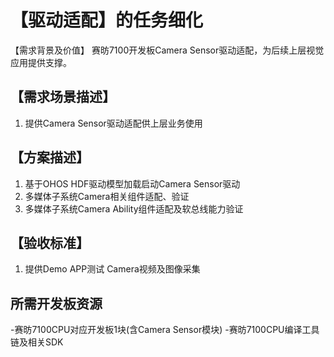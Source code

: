 # 【驱动适配】的任务细化

【需求背景及价值】
  赛昉7100开发板Camera
  Sensor驱动适配，为后续上层视觉应用提供支撑。

## 【需求场景描述】

1. 提供Camera Sensor驱动适配供上层业务使用

## 【方案描述】

1. 基于OHOS HDF驱动模型加载启动Camera Sensor驱动
2. 多媒体子系统Camera相关组件适配、验证
3. 多媒体子系统Camera Ability组件适配及软总线能力验证

## 【验收标准】
1. 提供Demo APP测试 Camera视频及图像采集

## 所需开发板资源
 -赛昉7100CPU对应开发板1块(含Camera Sensor模块) -赛昉7100CPU编译工具链及相关SDK